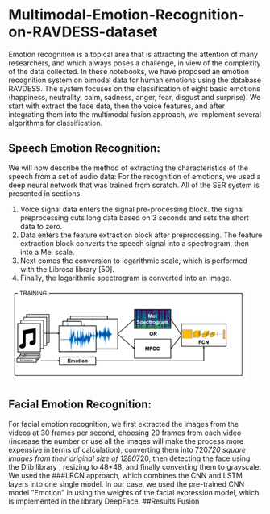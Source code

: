 # Multimodal-Emotion-Recognition-on-RAVDESS-dataset
Emotion recognition is a topical area that is attracting the attention of many researchers, and which always poses a challenge, in view of the complexity of the data collected. In these notebooks, we have proposed an emotion recognition system on bimodal data for human emotions using the database RAVDESS. The system focuses on the classification of eight basic emotions (happiness, neutrality, calm, sadness, anger, fear, disgust and surprise). We start with
extract the face data, then the voice features, and after integrating them into the multimodal fusion approach, we implement several algorithms
for classification.

## Speech Emotion Recognition:
We will now describe the method of extracting the characteristics of the
speech from a set of audio data: For the recognition of emotions,
we used a deep neural network that was trained from scratch. All
of the SER system is presented in sections:
1. Voice signal data enters the signal pre-processing block. the
signal preprocessing cuts long data based on 3 seconds and
sets the short data to zero.
2. Data enters the feature extraction block after preprocessing. The feature extraction block converts the speech signal into a
spectrogram, then into a Mel scale.
3. Next comes the conversion to logarithmic scale, which is performed with the Librosa library [50].
4. Finally, the logarithmic spectrogram is converted into an image.

![alt text](https://github.com/RosRed/Multimodal-Emotion-Recognition-on-RAVDESS-dataset/blob/main/img/proc_audio.png)

## Facial Emotion Recognition:
For facial emotion recognition, we first extracted the images from the
videos at 30 frames per second, choosing 20 frames from each video (increase
the number or use all the images will make the process more expensive in terms of
calculation), converting them into 720*720 square images from their original size
of 1280*720, then detecting the face using the Dlib library ,
resizing to 48*48, and finally converting them to grayscale.
We used the ###LRCN approach, which combines the CNN and LSTM layers into one
single model. In our case, we used the pre-trained CNN model "Emotion" in
using the weights of the facial expression model, which is implemented in the library
DeepFace.
##Results Fusion

